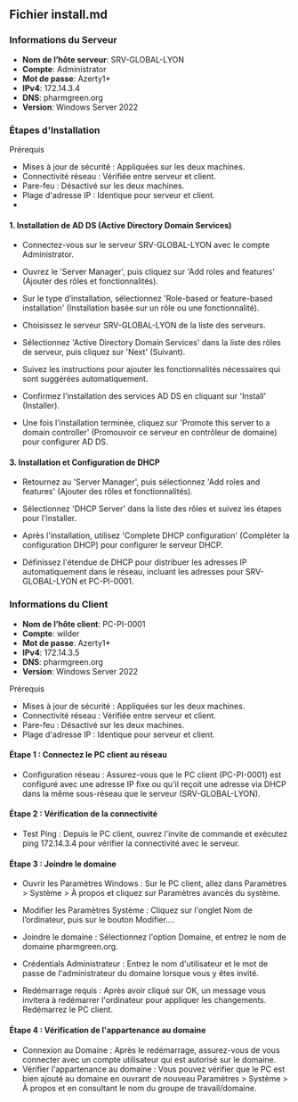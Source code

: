 ## Fichier install.md
### Informations du Serveur

- **Nom de l’hôte serveur**: SRV-GLOBAL-LYON
- **Compte**: Administrator
- **Mot de passe**: Azerty1*
- **IPv4**: 172.14.3.4
- **DNS**: pharmgreen.org
- **Version**: Windows Server 2022



### Étapes d'Installation

Prérequis
- Mises à jour de sécurité : Appliquées sur les deux machines.
- Connectivité réseau : Vérifiée entre serveur et client.
- Pare-feu : Désactivé sur les deux machines.
- Plage d'adresse IP : Identique pour serveur et client.
- 

#### 1. Installation de AD DS (Active Directory Domain Services)

- Connectez-vous sur le serveur SRV-GLOBAL-LYON avec le compte Administrator.
  
- Ouvrez le 'Server Manager', puis cliquez sur 'Add roles and features' (Ajouter des rôles et fonctionnalités).
  
- Sur le type d’installation, sélectionnez 'Role-based or feature-based installation' (Installation basée sur un rôle ou une fonctionnalité).
  
- Choisissez le serveur SRV-GLOBAL-LYON de la liste des serveurs.
  
- Sélectionnez 'Active Directory Domain Services' dans la liste des rôles de serveur, puis cliquez sur 'Next' (Suivant).
  
- Suivez les instructions pour ajouter les fonctionnalités nécessaires qui sont suggérées automatiquement.
  
- Confirmez l’installation des services AD DS en cliquant sur 'Install' (Installer).
  
- Une fois l’installation terminée, cliquez sur 'Promote this server to a domain controller' (Promouvoir ce serveur en contrôleur de domaine) pour configurer AD DS.


#### 3. Installation et Configuration de DHCP

- Retournez au 'Server Manager', puis sélectionnez 'Add roles and features' (Ajouter des rôles et fonctionnalités).
  
- Sélectionnez 'DHCP Server' dans la liste des rôles et suivez les étapes pour l'installer.
  
- Après l'installation, utilisez 'Complete DHCP configuration' (Compléter la configuration DHCP) pour configurer le serveur DHCP.
  
- Définissez l'étendue de DHCP pour distribuer les adresses IP automatiquement dans le réseau, incluant les adresses pour SRV-GLOBAL-LYON et PC-PI-0001.
  

### Informations du Client

- **Nom de l’hôte client**: PC-PI-0001
- **Compte**: wilder
- **Mot de passe**: Azerty1*
- **IPv4**: 172.14.3.5
- **DNS**: pharmgreen.org
- **Version**: Windows Server 2022

Prérequis
- Mises à jour de sécurité : Appliquées sur les deux machines.
- Connectivité réseau : Vérifiée entre serveur et client.
- Pare-feu : Désactivé sur les deux machines.
- Plage d'adresse IP : Identique pour serveur et client.

#### Étape 1 : Connectez le PC client au réseau

- Configuration réseau : Assurez-vous que le PC client (PC-PI-0001) est configuré avec une adresse IP fixe ou qu'il reçoit une adresse via DHCP dans la même sous-réseau que le serveur (SRV-GLOBAL-LYON).

#### Étape 2 : Vérification de la connectivité

- Test Ping : Depuis le PC client, ouvrez l'invite de commande et exécutez ping 172.14.3.4 pour vérifier la connectivité avec le serveur.

#### Étape 3 : Joindre le domaine

- Ouvrir les Paramètres Windows : Sur le PC client, allez dans Paramètres > Système > À propos et cliquez sur Paramètres avancés du système.

- Modifier les Paramètres Système : Cliquez sur l'onglet Nom de l’ordinateur, puis sur le bouton Modifier....

- Joindre le domaine : Sélectionnez l'option Domaine, et entrez le nom de domaine pharmgreen.org.

- Crédentials Administrateur : Entrez le nom d'utilisateur et le mot de passe de l'administrateur du domaine lorsque vous y êtes invité.

- Redémarrage requis : Après avoir cliqué sur OK, un message vous invitera à redémarrer l'ordinateur pour appliquer les changements. Redémarrez le PC client.

#### Étape 4 : Vérification de l'appartenance au domaine

- Connexion au Domaine : Après le redémarrage, assurez-vous de vous connecter avec un compte utilisateur qui est autorisé sur le domaine.
- Vérifier l'appartenance au domaine : Vous pouvez vérifier que le PC est bien ajouté au domaine en ouvrant de nouveau Paramètres > Système > À propos et en consultant le nom du groupe de travail/domaine.
